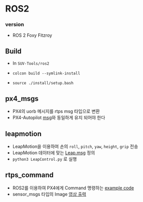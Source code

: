 # ROS2

### version
- ROS 2 Foxy Fitzroy


## Build

- In `SUV-Tools/ros2`


- `colcon build --symlink-install`


- `source ./install/setup.bash`


## px4_msgs

- PX4의 uorb 메시지를 rtps msg 타입으로 변환
- PX4-Autopilot [msg](https://github.com/SUV-Olympiad/PX4-Autopilot/tree/olympiad/msg)와 동일하게 유지 되어야 한다


## leapmotion

- LeapMotion을 이용하여 손의 `roll`, `pitch`, `yaw`, `height`, `grip` 전송
- LeapMotion 데이터에 맞는 [Leap.msg](./src/suv_msgs/msg/Leap.msg) 정의
- `python3 LeapControl.py` 로 실행


## rtps_command

- ROS2를 이용하여 PX4에게 Command 명령하는 [example code](./src/rtps_command/rtps_command/test2.py)
- sensor_msgs 타입의 Image [영상 출력](./src/rtps_command/rtps_command/camera.py)